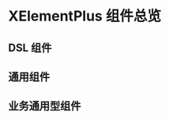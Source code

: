 # XElementPlus 组件总览

## DSL 组件

<IntroCard :lists="dslLists"/>

## 通用组件

<IntroCard :lists="commonLists"/>

## 业务通用型组件

<IntroCard :lists="businesList"/>

<script setup>

const dslLists = [
  {
    title: 'DSL 组件',
    tag: '1.0.0',
    link:'https://sewar-x.github.io/sewen-ui/zh-CN/components/element-plus/Vue3-%E9%80%9A%E7%94%A8%E7%BB%84%E4%BB%B6/Button%E6%8C%89%E9%92%AE.html'
  }
]

const commonLists = [
  {
    title: 'Button 按钮',
    tag: '1.0.0',
    link:'https://sewar-x.github.io/sewen-ui/zh-CN/components/element-plus/Vue3-%E9%80%9A%E7%94%A8%E7%BB%84%E4%BB%B6/Button%E6%8C%89%E9%92%AE.html'
  },
  {
    title: 'Descriptions 描述列表',
    tag: '1.0.0',
    link:'https://sewar-x.github.io/sewen-ui/zh-CN/components/element-plus/Vue3-%E9%80%9A%E7%94%A8%E7%BB%84%E4%BB%B6/Descriptions%E6%8F%8F%E8%BF%B0%E5%88%97%E8%A1%A8.html'
  },
  {
    title: 'Dialog 弹窗',
    tag: '1.0.0',
    link: 'https://sewar-x.github.io/sewen-ui/zh-CN/components/element-plus/Vue3-%E9%80%9A%E7%94%A8%E7%BB%84%E4%BB%B6/Dialog%E5%BC%B9%E7%AA%97.html'
  },
  {
    title: 'Dropdown 下拉',
    tag: '1.0.0',
    link: 'https://sewar-x.github.io/sewen-ui/zh-CN/components/element-plus/Vue3-%E9%80%9A%E7%94%A8%E7%BB%84%E4%BB%B6/Dropdown%E4%B8%8B%E6%8B%89.html'
  },
  {
    title: 'Form 表单',
    tag: '1.0.0',
    link: 'https://sewar-x.github.io/sewen-ui/zh-CN/components/element-plus/Vue3-%E9%80%9A%E7%94%A8%E7%BB%84%E4%BB%B6/Form%E8%A1%A8%E5%8D%95.html'
  },
  {
    title: 'Icon 图标',
    tag: '1.0.0',
    link: 'https://sewar-x.github.io/sewen-ui/zh-CN/components/element-plus/Vue3-%E9%80%9A%E7%94%A8%E7%BB%84%E4%BB%B6/Icon%E5%9B%BE%E6%A0%87.html'
  },
  {
    title: 'Menu 菜单',
    tag: '1.0.0',
    link: 'https://sewar-x.github.io/sewen-ui/zh-CN/components/element-plus/Vue3-%E9%80%9A%E7%94%A8%E7%BB%84%E4%BB%B6/Menu%E8%8F%9C%E5%8D%95.html'
  },
  {
    title: 'Popover 弹出层',
    tag: '1.0.0',
    link: 'https://sewar-x.github.io/sewen-ui/zh-CN/components/element-plus/Vue3-%E9%80%9A%E7%94%A8%E7%BB%84%E4%BB%B6/Popover%E5%BC%B9%E5%87%BA%E5%B1%82.html'
  },
  {
    title: 'Steps 步骤条',
    tag: '1.0.0',
    link: 'https://sewar-x.github.io/sewen-ui/zh-CN/components/element-plus/Vue3-%E9%80%9A%E7%94%A8%E7%BB%84%E4%BB%B6/Steps%E6%AD%A5%E9%AA%A4%E6%9D%A1.html'
  },
  {
    title: 'Swiper',
    tag: '1.0.0',
    link: 'https://sewar-x.github.io/sewen-ui/zh-CN/components/element-plus/Vue3-%E9%80%9A%E7%94%A8%E7%BB%84%E4%BB%B6/Swiper.html'
  },
  {
    title: 'Table 表格',
    tag: '1.0.0',
    link: 'https://sewar-x.github.io/sewen-ui/zh-CN/components/element-plus/Vue3-%E9%80%9A%E7%94%A8%E7%BB%84%E4%BB%B6/Table%E8%A1%A8%E6%A0%BC.html'
  },
  {
    title: 'Upload 上传',
    tag: '1.0.0',
    link: 'https://sewar-x.github.io/sewen-ui/zh-CN/components/element-plus/Vue3-%E9%80%9A%E7%94%A8%E7%BB%84%E4%BB%B6/Upload%E4%B8%8A%E4%BC%A0.html'
  }
]

const businesList = [
  {
    title: 'AdvanceSearch 高级搜索',
    tag: '1.0.0',
    link: 'https://sewar-x.github.io/sewen-ui/zh-CN/components/element-plus/Vue3-%E4%B8%9A%E5%8A%A1%E9%80%9A%E7%94%A8%E7%BB%84%E4%BB%B6/AdvanceSearch-%E9%AB%98%E7%BA%A7%E6%90%9C%E7%B4%A2.html'
  },
  {
    title: 'LayoutMenu 布局菜单栏',
    tag: '1.0.0',
    link:'https://sewar-x.github.io/sewen-ui/zh-CN/components/element-plus/Vue3-%E4%B8%9A%E5%8A%A1%E9%80%9A%E7%94%A8%E7%BB%84%E4%BB%B6/LayoutMenu-%E5%B8%83%E5%B1%80%E8%8F%9C%E5%8D%95%E6%A0%8F.html'
  },
  {
    title: '任务看板',
    tag: '1.0.0',
    link:'https://sewar-x.github.io/sewen-ui/zh-CN/components/element-plus/Vue3-%E4%B8%9A%E5%8A%A1%E9%80%9A%E7%94%A8%E7%BB%84%E4%BB%B6/Vue3-%E4%BB%BB%E5%8A%A1%E7%9C%8B%E6%9D%BF.html'
  }
]
</script>
